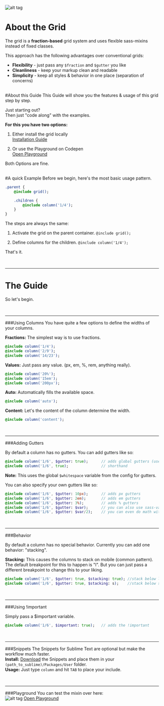 ![alt tag](https://dl.dropboxusercontent.com/u/7534528/HFC/Relay/relay_logo.jpg)

# About the Grid
The grid is a **fraction-based** grid system and uses flexible sass-mixins instead of fixed classes.<br>

This approach has the following advantages over conventional grids:<br>

- **Flexibility** - just pass any ```$fraction``` and ```$gutter``` you like
- **Cleanliness** - keep your markup clean and readable
- **Simplicity** - keep all styles & behavior in one place (separation of concerns)


<br>
#About this Guide
This Guide will show you the features & usage of this grid step by step.

Just starting out? <br>
Then just "code along" with the examples.

**For this you have two options:**

1. Either install the grid locally<br>
[Installation Guide](http://codepen.io/NilsDannemann/pen/MKZQxe?editors=1100)

1. Or use the Playground on Codepen<br>
[Open Playground](http://codepen.io/NilsDannemann/pen/MKZQxe?editors=1100)

Both Options are fine.


<br>
#A quick Example
Before we begin, here's the most basic usage pattern.

```sass
.parent {
	@include grid();

	.children {
		@include column('1/4');
	}
}
```

The steps are always the same:

1. Activate the grid on the parent container.
```@include grid();```

1. Define columns for the children.
```@include column('1/4');```

That's it.


<br><hr>
# The Guide
So let's begin.

<br><hr>
###Using Columns
You have quite a few options to define the widths of your columns.

**Fractions:** The simplest way is to use fractions.
```sass
@include column('1/4'); 	
@include column('2/9');
@include column('14/23');
```

**Values:** Just pass any value. (px, em, %, rem, anything really).
```sass
@include column('20%'); 	
@include column('15em');
@include column('200px');
```

**Auto:** Automatically fills the available space.
```sass
@include column('auto'); 	
```

**Content:** Let's the content of the column determine the width.
```sass
@include column('content'); 	
```


<br><hr>
###Adding Gutters

By default a column has no gutters. You can add gutters like so:

```sass
@include column('1/6', $gutter: true); 		// adds global gutters (use: 'true' or 'false')
@include column('1/6', true); 				// shorthand 
```
**Note:** This uses the global ```$whitespace``` variable from the config for gutters.

You can also specify your own gutters like so:
```sass
@include column('1/6', $gutter: 10px); 		// adds px gutters
@include column('1/6', $gutter: 2em); 		// adds em gutters
@include column('1/6', $gutter: 3%); 		// adds % gutters
@include column('1/6', $gutter: $var); 		// you can also use sass-variables
@include column('1/6', $gutter: $var/2); 	// you can even do math with them
```



<br><hr>
###Behavior

By default a column has no special behavior.
Currently you can add one behavior: "stacking".

**Stacking:** This causes the columns to stack on mobile (common pattern).
The default breakpoint for this to happen is "l". But you can just pass a different breakpoint to change this to your liking.

```sass
@include column('1/6', $gutter: true, $stacking: true); //stack below l
@include column('1/6', $gutter: true, $stacking: s); 	//stack below s
```



<br><hr>
###Using !important

Simply pass a $important variable.

```sass
@include column('1/6', $important: true); 	// adds the !important
```



<br><hr>
###Snippets
The Snippets for Sublime Text are optional but make the workflow much faster. <br>
**Install:** [Download](https://dl.dropboxusercontent.com/u/7534528/HFC/Relay/snippets.zip) the Snippets and place them in your `(path_to_sublime)/Packages/User` folder.<br>
**Usage:** Just type `column` and hit `TAB` to place your include.

<br><hr>
###Playground
You can test the mixin over here:<br>
![alt tag](https://dl.dropboxusercontent.com/u/7534528/HFC/Relay/code-playground.svg)
[Open Playground](http://codepen.io/NilsDannemann/pen/MKZQxe?editors=1100)